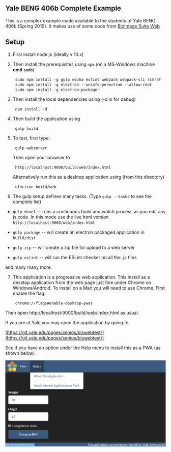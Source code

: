 ## Yale BENG 406b Complete Example

This is a complex example made available to the students of Yale BENG 406b
(Spring 2019). It makes use of some code from
[BioImage Suite Web ](https://github.com/bioimagesuiteweb/bisweb/)


## Setup

1. First install node.js (ideally v 10.x)
2. Then install the prerequisites using `npm` (on a MS-Windows
machine __omit `sudo`__)

        sudo npm install -g gulp mocha eslint webpack webpack-cli rimraf 
        sudo npm install -g electron --unsafe-perm=true --allow-root
        sudo npm install -g electron-packager

3. Then install the local dependencies using (-d is for debug)

        npm install -d
        
4. Then build the application using

        gulp build
        
        
5. To test, first type:

        gulp webserver
        
    Then open your browser to 
    
        http://localhost:9000/build/web/index.html
        
    Alternatively run this as a desktop application using (from this directory)
    
        electron build/web
        
6. The gulp setup defines many tasks. (Type `gulp --tasks` to see the complete
   list)
   
* `gulp devel` -- runs a continuous build and watch process as you edit any js
  code. In this mode use the live html version
  `http://localhost:9000/web/index.html`
  
* `gulp package` -- will create an electron packaged application in
  `build/dist`
  
* `gulp zip` -- will create a zip file for upload to a web server

  
* `gulp eslint` -- will run the ESLint checker on all the .js files

and many many more.

  
  
7. This application is a progressive web application. This install as a
    desktop application from the web page just fine under Chrome on
    Windows/Android. To install on a Mac you will need to use Chrome. First
    enable the flag:
   
        chrome://flags#enable-desktop-pwas
        
Then open http://localhost:9000/build/web/index.html as usual.

If you are at Yale you may open the application by going to 

[https://git.yale.edu/pages/xenios/biswebtest/](https://git.yale.edu/pages/xenios/biswebtest/)

See if you have an option under the Help menu to install this as a PWA (as
shown below)

![Install as PWA](./docs/pwa.jpg)
